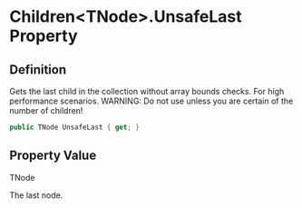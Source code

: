 # Children&lt;TNode&gt;.UnsafeLast Property
## Definition

Gets the last child in the collection without array bounds checks. For high performance scenarios. WARNING: Do not use unless you are certain of the number of children!

```c#
public TNode UnsafeLast { get; }
```

## Property Value

TNode

The last node.
